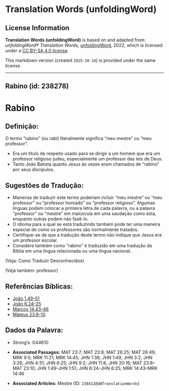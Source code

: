 # Translation Words (unfoldingWord)

## License Information

**Translation Words (unfoldingWord)** is based on and adapted from: _unfoldingWord® Translation Words_, [unfoldingWord](https://unfoldingword.org/utw), 2022, which is licensed under a [CC BY-SA 4.0 license](https://creativecommons.org/licenses/by-sa/4.0/legalcode.en).

This markdown version (created `2025-10-16`) is provided under the same license.



--------------------------------

## Rabino (id: 238278)

Rabino
======

Definição:
----------

O termo “rabino” (ou rabi) literalmente significa “meu mestre” ou “meu professor”.

* Era um título de respeito usado para se dirigir a um homem que era um professor religioso judeu, especialmente um professor das leis de Deus.
* Tanto João Batista quanto Jesus às vezes eram chamados de “rabino” por seus discípulos.

Sugestões de Tradução:
----------------------

* Maneiras de traduzir este termo poderiam incluir “meu mestre” ou “meu professor” ou “professor honrado” ou “professor religioso”. Algumas línguas podem colocar a primeira letra de cada palavra, ou a palavra "professor" ou "mestre" em maiúscula em uma saudação como esta, enquanto outras podem não fazê\-lo.
* O idioma para a qual se está traduzindo também pode ter uma maneira especial de como os professores são normalmente tratados.
* Certifique\-se de que a tradução deste termo não indique que Jesus era um professor escolar.
* Considere também como “rabino” é traduzido em uma tradução da Bíblia em uma língua relacionada ou uma língua nacional.

(Veja: Como Traduzir Desconhecidos)

(Veja também: professor)

Referências Bíblicas:
---------------------

* [João 1\.49–51](https://ref.ly/John1:49-John1:51)
* [João 6\.24–25](https://ref.ly/John6:24-John6:25)
* [Marcos 14\.43–46](https://ref.ly/Mark14:43-Mark14:46)
* [Mateus 23\.8–10](https://ref.ly/Matt23:8-Matt23:10)

Dados da Palavra:
-----------------

* Strong’s: G44610

* **Associated Passages:** MAT 23:7; MAT 23:8; MAT 26:25; MAT 26:49; MRK 9:5; MRK 11:21; MRK 14:45; JHN 1:38; JHN 1:49; JHN 3:2; JHN 3:26; JHN 4:31; JHN 6:25; JHN 9:2; JHN 11:8; JHN 20:16; MAT 23:8–MAT 23:10; JHN 1:49–JHN 1:51; JHN 6:24–JHN 6:25; MRK 14:43–MRK 14:46
* **Associated Articles:** Mestre (ID: `238412@UWTranslationWords`)

